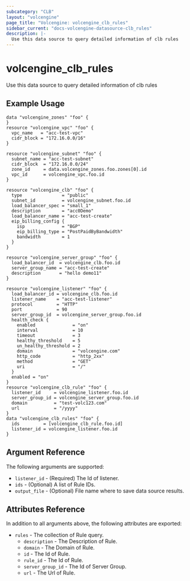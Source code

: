 ```yaml
---
subcategory: "CLB"
layout: "volcengine"
page_title: "Volcengine: volcengine_clb_rules"
sidebar_current: "docs-volcengine-datasource-clb_rules"
description: |-
  Use this data source to query detailed information of clb rules
---
```

# volcengine_clb_rules
Use this data source to query detailed information of clb rules
## Example Usage
```hcl
data "volcengine_zones" "foo" {
}
resource "volcengine_vpc" "foo" {
  vpc_name   = "acc-test-vpc"
  cidr_block = "172.16.0.0/16"
}

resource "volcengine_subnet" "foo" {
  subnet_name = "acc-test-subnet"
  cidr_block  = "172.16.0.0/24"
  zone_id     = data.volcengine_zones.foo.zones[0].id
  vpc_id      = volcengine_vpc.foo.id
}

resource "volcengine_clb" "foo" {
  type               = "public"
  subnet_id          = volcengine_subnet.foo.id
  load_balancer_spec = "small_1"
  description        = "acc0Demo"
  load_balancer_name = "acc-test-create"
  eip_billing_config {
    isp              = "BGP"
    eip_billing_type = "PostPaidByBandwidth"
    bandwidth        = 1
  }
}

resource "volcengine_server_group" "foo" {
  load_balancer_id  = volcengine_clb.foo.id
  server_group_name = "acc-test-create"
  description       = "hello demo11"
}

resource "volcengine_listener" "foo" {
  load_balancer_id = volcengine_clb.foo.id
  listener_name    = "acc-test-listener"
  protocol         = "HTTP"
  port             = 90
  server_group_id  = volcengine_server_group.foo.id
  health_check {
    enabled              = "on"
    interval             = 10
    timeout              = 3
    healthy_threshold    = 5
    un_healthy_threshold = 2
    domain               = "volcengine.com"
    http_code            = "http_2xx"
    method               = "GET"
    uri                  = "/"
  }
  enabled = "on"
}
resource "volcengine_clb_rule" "foo" {
  listener_id     = volcengine_listener.foo.id
  server_group_id = volcengine_server_group.foo.id
  domain          = "test-volc123.com"
  url             = "/yyyy"
}
data "volcengine_clb_rules" "foo" {
  ids         = [volcengine_clb_rule.foo.id]
  listener_id = volcengine_listener.foo.id
}
```
## Argument Reference
The following arguments are supported:
* `listener_id` - (Required) The Id of listener.
* `ids` - (Optional) A list of Rule IDs.
* `output_file` - (Optional) File name where to save data source results.

## Attributes Reference
In addition to all arguments above, the following attributes are exported:
* `rules` - The collection of Rule query.
    * `description` - The Description of Rule.
    * `domain` - The Domain of Rule.
    * `id` - The Id of Rule.
    * `rule_id` - The Id of Rule.
    * `server_group_id` - The Id of Server Group.
    * `url` - The Url of Rule.


